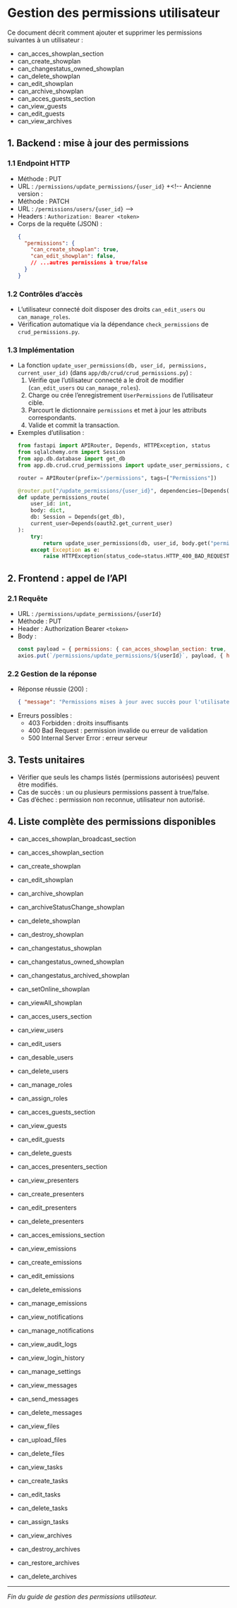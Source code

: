 # Gestion des permissions utilisateur

Ce document décrit comment ajouter et supprimer les permissions suivantes à un utilisateur :
- can_acces_showplan_section
- can_create_showplan
- can_changestatus_owned_showplan
- can_delete_showplan
- can_edit_showplan
- can_archive_showplan
- can_acces_guests_section
- can_view_guests
- can_edit_guests
- can_view_archives

## 1. Backend : mise à jour des permissions

### 1.1 Endpoint HTTP
- Méthode : PUT
- URL : `/permissions/update_permissions/{user_id}`
+<!-- Ancienne version :
- Méthode : PATCH
- URL : `/permissions/users/{user_id}`
-->
- Headers : `Authorization: Bearer <token>`
- Corps de la requête (JSON) :
  ```json
  {
    "permissions": {
      "can_create_showplan": true,
      "can_edit_showplan": false,
      // ...autres permissions à true/false
    }
  }
  ```

### 1.2 Contrôles d’accès
- L’utilisateur connecté doit disposer des droits `can_edit_users` ou `can_manage_roles`.
- Vérification automatique via la dépendance `check_permissions` de `crud_permissions.py`.

### 1.3 Implémentation
- La fonction `update_user_permissions(db, user_id, permissions, current_user_id)` (dans `app/db/crud/crud_permissions.py`) :
  1. Vérifie que l’utilisateur connecté a le droit de modifier (`can_edit_users` ou `can_manage_roles`).
  2. Charge ou crée l’enregistrement `UserPermissions` de l’utilisateur cible.
  3. Parcourt le dictionnaire `permissions` et met à jour les attributs correspondants.
  4. Valide et commit la transaction.
- Exemples d’utilisation :
  ```python
  from fastapi import APIRouter, Depends, HTTPException, status
  from sqlalchemy.orm import Session
  from app.db.database import get_db
  from app.db.crud.crud_permissions import update_user_permissions, check_permissions

  router = APIRouter(prefix="/permissions", tags=["Permissions"])

  @router.put("/update_permissions/{user_id}", dependencies=[Depends(check_permissions)])
  def update_permissions_route(
      user_id: int,
      body: dict,
      db: Session = Depends(get_db),
      current_user=Depends(oauth2.get_current_user)
  ):
      try:
          return update_user_permissions(db, user_id, body.get("permissions", {}), current_user.id)
      except Exception as e:
          raise HTTPException(status_code=status.HTTP_400_BAD_REQUEST, detail=str(e))
  ```

## 2. Frontend : appel de l’API

### 2.1 Requête
- URL : `/permissions/update_permissions/{userId}`
- Méthode : PUT
- Header : Authorization Bearer `<token>`
- Body :
  ```js
  const payload = { permissions: { can_acces_showplan_section: true, can_view_archives: false } };
  axios.put(`/permissions/update_permissions/${userId}`, payload, { headers: { Authorization: `Bearer ${token}` } });
  ```

### 2.2 Gestion de la réponse
- Réponse réussie (200) :
  ```json
  { "message": "Permissions mises à jour avec succès pour l'utilisateur 123", "success": true }
  ```
- Erreurs possibles :
  - 403 Forbidden : droits insuffisants
  - 400 Bad Request : permission invalide ou erreur de validation
  - 500 Internal Server Error : erreur serveur

## 3. Tests unitaires

- Vérifier que seuls les champs listés (permissions autorisées) peuvent être modifiés.
- Cas de succès : un ou plusieurs permissions passent à true/false.
- Cas d’échec : permission non reconnue, utilisateur non autorisé.

## 4. Liste complète des permissions disponibles

- can_acces_showplan_broadcast_section
- can_acces_showplan_section
- can_create_showplan
- can_edit_showplan
- can_archive_showplan
- can_archiveStatusChange_showplan
- can_delete_showplan
- can_destroy_showplan
- can_changestatus_showplan
- can_changestatus_owned_showplan
- can_changestatus_archived_showplan
- can_setOnline_showplan
- can_viewAll_showplan

- can_acces_users_section
- can_view_users
- can_edit_users
- can_desable_users
- can_delete_users

- can_manage_roles
- can_assign_roles

- can_acces_guests_section
- can_view_guests
- can_edit_guests
- can_delete_guests

- can_acces_presenters_section
- can_view_presenters
- can_create_presenters
- can_edit_presenters
- can_delete_presenters

- can_acces_emissions_section
- can_view_emissions
- can_create_emissions
- can_edit_emissions
- can_delete_emissions
- can_manage_emissions

- can_view_notifications
- can_manage_notifications

- can_view_audit_logs
- can_view_login_history

- can_manage_settings

- can_view_messages
- can_send_messages
- can_delete_messages

- can_view_files
- can_upload_files
- can_delete_files

- can_view_tasks
- can_create_tasks
- can_edit_tasks
- can_delete_tasks
- can_assign_tasks

- can_view_archives
- can_destroy_archives
- can_restore_archives
- can_delete_archives

---

*Fin du guide de gestion des permissions utilisateur.*